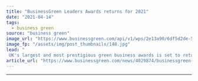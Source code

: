 ```yaml
---
title: "BusinessGreen Leaders Awards returns for 2021"
date: "2021-04-14"
tags: 
  - business green
source: "business green"
image_url: "https://www.businessgreen.com/api/v1/wps/2e13a90/6df5d2de-5643-42e9-93e5-1ae62fd6a9c2/6/BGLA-000-185x114.jpg"
image_fp: "/assets/img/post_thumbnails/148.jpg"
lead: "
 UK's largest and most prestigious green business awards is set to return this September as part of the Net Zero Festival ..."
article_url: "https://www.businessgreen.com/news/4029874/businessgreen-leaders-awards-returns-2021"
---
```


---
